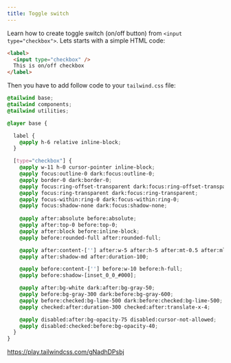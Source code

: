 ```yaml
---
title: Toggle switch
---
```


Learn how to create toggle switch (on/off button) from `<input type="checkbox">`.
Lets starts with a simple HTML code:

```html
<label>
  <input type="checkbox" />
  This is on/off checkbox
</label>
```

Then you have to add follow code to your `tailwind.css` file:

```css
@tailwind base;
@tailwind components;
@tailwind utilities;

@layer base {

  label {
    @apply h-6 relative inline-block;
  }

  [type="checkbox"] {
    @apply w-11 h-0 cursor-pointer inline-block;
    @apply focus:outline-0 dark:focus:outline-0;
    @apply border-0 dark:border-0;
    @apply focus:ring-offset-transparent dark:focus:ring-offset-transparent;
    @apply focus:ring-transparent dark:focus:ring-transparent;
    @apply focus-within:ring-0 dark:focus-within:ring-0;
    @apply focus:shadow-none dark:focus:shadow-none;
    
    @apply after:absolute before:absolute;
    @apply after:top-0 before:top-0;
    @apply after:block before:inline-block;
    @apply before:rounded-full after:rounded-full;

    @apply after:content-[''] after:w-5 after:h-5 after:mt-0.5 after:ml-0.5;
    @apply after:shadow-md after:duration-100;

    @apply before:content-[''] before:w-10 before:h-full;
    @apply before:shadow-[inset_0_0_#000];

    @apply after:bg-white dark:after:bg-gray-50;
    @apply before:bg-gray-300 dark:before:bg-gray-600;
    @apply before:checked:bg-lime-500 dark:before:checked:bg-lime-500;
    @apply checked:after:duration-300 checked:after:translate-x-4;

    @apply disabled:after:bg-opacity-75 disabled:cursor-not-allowed;
    @apply disabled:checked:before:bg-opacity-40;
  }
}
```

https://play.tailwindcss.com/gNadhDPsbj